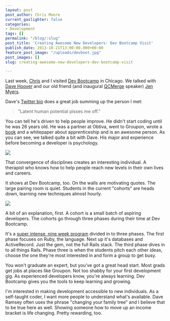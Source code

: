 ```yaml
---
layout: post
post_author: Chris Moore
current_gaslighter: false
categories:
- Development
tags: []
permalink: "/blog/:slug"
post_title: 'Creating Awesome New Developers: Dev Bootcamp Visit'
publish_date: 2013-10-21T13:00:00.000+00:00
feature_post_image: "/uploads/devboot.jpg"
post_images: []
slug: creating-awesome-new-developers-dev-bootcamp-visit

---
```

Last week, [Chris][superchris] and I visited [Dev Bootcamp] in Chicago.
We talked with [Dave Hoover] and our old friend (and inaugural [QCMerge]
speaker) [Jen Myers].

Dave's [Twitter bio][Dave Hoover] does a great job summing up the person I met:

> "Latent human potential pisses me off."

You can tell he's driven to help people improve. He didn't start coding until
he was 26 years old. He was a partner at Obtiva, went to Groupon, wrote a
[book][ap] and a whitepaper about apprenticeship and is an awesome person.
As you can see, we talked quite a bit with Dave. His major and experience 
before becoming a developer is psychology.

![](http://gaslight.github.io/posts/assets/devbootcamp/IMG_3265.jpg)

That convergence of disciplines creates an interesting individual. A therapist 
who knows how to help people reach new levels in their own lives and careers.

It shows at Dev Bootcamp, too. On the walls are motivating quotes. The large
pairing room is quiet. Students in the current "cohorts" are heads down,
learning new techniques almost hourly.

![](http://gaslight.github.io/posts/assets/devbootcamp/IMG_3270.jpg)

A bit of an explanation, first. A cohort is a small batch of aspiring developers.
The cohorts go through three phases during their time at Dev Bootcamp.

It's a [super intense, nine week program][tyler] divided in to three phases. The first
phase focuses on Ruby, the language. Next up it's databases and 
ActiveRecord. Just the gem, not the full Rails stack. The third phase dives in to
all things Rails. Phase three is when the students pitch each other ideas,
choose the one they're most interested in and form a group to get busy.

You won't graduate an expert, but you've got a great head start. Most grads
get jobs at places like Groupon. Not too shabby for your first development gig. As
experienced developers know, you're always learning. Dev Bootcamp gives you the tools
to keep learning and growing.

I'm interested in making development accessible to new individuals. As a self-taught
coder, I want more people to understand what's available. Dave Ramsey often uses the phrase
"changing your family tree" and I believe that to be true here as well. Showing 
someone how to move up an income bracket is life changing. Pretty rewarding, too.

[superchris]: https://twitter.com/superchris
[Dave Hoover]: https://twitter.com/davehoover
[Jen Myers]: https://twitter.com/antiheroine
[Dev Bootcamp]: http://devbootcamp.com
[QCMerge]: http://qcmerge.com
[tyler]: http://gaslight.co/blog/i-survived-dev-bootcamp
[ap]: http://www.amazon.com/Apprenticeship-Patterns-Guidance-Aspiring-Craftsman/dp/0596518382